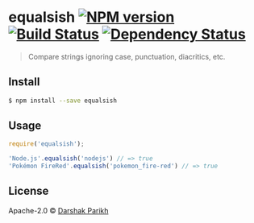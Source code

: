 # equalsish [![NPM version][npm-image]][npm-url] [![Build Status][travis-image]][travis-url] [![Dependency Status][daviddm-image]][daviddm-url]
> Compare strings ignoring case, punctuation, diacritics, etc.


## Install

```sh
$ npm install --save equalsish
```


## Usage

```js
require('equalsish');

'Node.js'.equalsish('nodejs') // => true
'Pokémon FireRed'.equalsish('pokemon_fire-red') // => true
```

## License

Apache-2.0 © [Darshak Parikh](github.com/dar5hak)


[npm-image]: https://badge.fury.io/js/equalsish.svg
[npm-url]: https://npmjs.org/package/equalsish
[travis-image]: https://travis-ci.org/dar5hak/equalsish.svg?branch=master
[travis-url]: https://travis-ci.org/dar5hak/equalsish
[daviddm-image]: https://david-dm.org/dar5hak/equalsish.svg?theme=shields.io
[daviddm-url]: https://david-dm.org/dar5hak/equalsish
